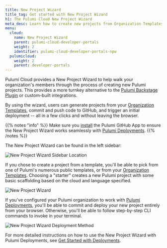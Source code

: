 ```yaml
---
title: New Project Wizard
title_tag: Get started with New Project Wizard
h1: The Pulumi Cloud New Project Wizard
meta_desc: Learn how to create new projects from Organization Templates, with Pulumi Deployments configured out-of-the-box.
menu:
  cloud:
    name: New Project Wizard
    parent: pulumi-cloud-developer-portals
    weight: 2
    identifier: pulumi-cloud-developer-portals-npw
  pulumicloud:
    weight: 2
    parent: developer-portals
---
```


Pulumi Cloud provides a New Project Wizard to help walk your organization's members through the process of creating new Pulumi projects. This provides a more turnkey alternative to the [Pulumi Backstage Plugin](/docs/pulumi-cloud/developer-portals/backstage) or custom-built integrations.

By using the wizard, users can generate projects from your [Organization Templates](/docs/pulumi-cloud/developer-portals/templates), commit and push code to GitHub, and trigger an initial deployment -- all in a few clicks and without leaving the browser.

{{% notes "info" %}}
Make sure you [install](/docs/pulumi-cloud/deployments/reference/#github-app-installation) the Pulumi GitHub App to ensure the New Project Wizard works seamlessly with [Pulumi Deployments](/docs/pulumi-cloud/deployments).
{{% /notes %}}

The New Project Wizard can be found in the left sidebar:

![New Project Wizard Sidebar Location](/docs/pulumi-cloud/developer-portals/new-project-wizard/npw-sidebar.png)

If you chose to create a project from a template, you'll be able to pick from one of Pulumi's numerous public templates, or from your [Organization Templates](/docs/pulumi-cloud/developer-portals/templates). Choosing a "starter" creates a new Pulumi project with some basic scaffolding based on the cloud and language specified.

![New Project Wizard](/docs/pulumi-cloud/developer-portals/new-project-wizard/npw-start.png)

If you've configured your Pulumi organization to work with [Pulumi Deployments](/docs/pulumi-cloud/deployments), you'll be able to commit and deploy your new project entirely from your browser. Otherwise, you'll be able to follow step-by-step CLI commands to invoke in your terminal.

![New Project Wizard Deployment Method](/docs/pulumi-cloud/developer-portals/new-project-wizard/npw-deploy-method.png)

For more detailed instructions on how to use the New Project Wizard with Pulumi Deployments, see [Get Started with Deployments](/docs/pulumi-cloud/deployments/get-started/#new-project-wizard).
